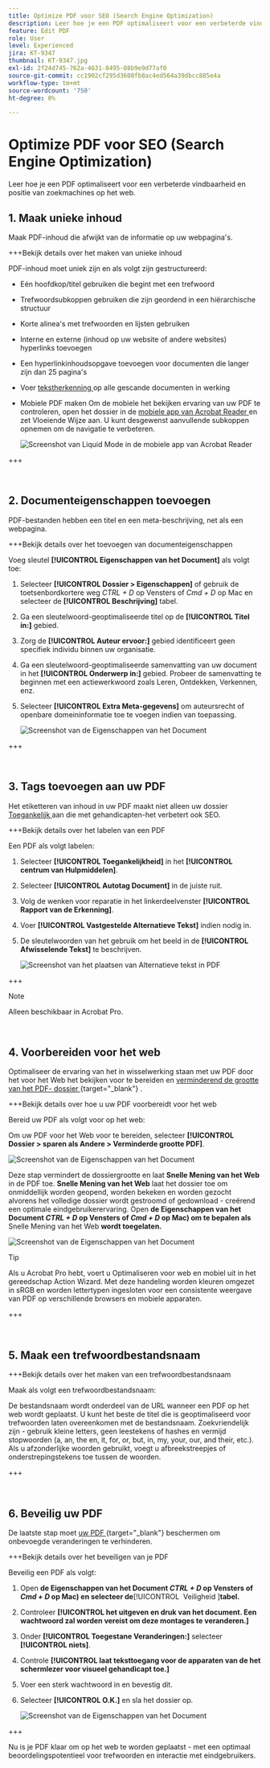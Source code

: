 ```yaml
---
title: Optimize PDF voor SEO (Search Engine Optimization)
description: Leer hoe je een PDF optimaliseert voor een verbeterde vindbaarheid en positie van zoekmachines op het web
feature: Edit PDF
role: User
level: Experienced
jira: KT-9347
thumbnail: KT-9347.jpg
exl-id: 2f24d745-762a-4631-8495-08b9e9d77af0
source-git-commit: cc1902cf295d3608fb8ac4ed564a39dbcc885e4a
workflow-type: tm+mt
source-wordcount: '750'
ht-degree: 0%

---
```


# Optimize PDF voor SEO (Search Engine Optimization)

Leer hoe je een PDF optimaliseert voor een verbeterde vindbaarheid en positie van zoekmachines op het web.

## 1. Maak unieke inhoud

Maak PDF-inhoud die afwijkt van de informatie op uw webpagina&#39;s.

+++Bekijk details over het maken van unieke inhoud

PDF-inhoud moet uniek zijn en als volgt zijn gestructureerd:

* Eén hoofdkop/titel gebruiken die begint met een trefwoord
* Trefwoordsubkoppen gebruiken die zijn geordend in een hiërarchische structuur
* Korte alinea&#39;s met trefwoorden en lijsten gebruiken
* Interne en externe (inhoud op uw website of andere websites) hyperlinks toevoegen
* Een hyperlinkinhoudsopgave toevoegen voor documenten die langer zijn dan 25 pagina&#39;s
* Voer [ tekstherkenning ](https://experienceleague.adobe.com/docs/document-cloud-learn/acrobat-learning/getting-started/scan-and-ocr.html?lang=nl-NL) op alle gescande documenten in werking
* Mobiele PDF maken
Om de mobiele het bekijken ervaring van uw PDF te controleren, open het dossier in de [ mobiele app van Acrobat Reader ](https://www.adobe.com/acrobat/mobile/acrobat-reader.html) en zet Vloeiende Wijze aan. U kunt desgewenst aanvullende subkoppen opnemen om de navigatie te verbeteren.

  ![ Screenshot van Liquid Mode in de mobiele app van Acrobat Reader ](../assets/optimizeseo1.png)

+++

<br>

## 2. Documenteigenschappen toevoegen

PDF-bestanden hebben een titel en een meta-beschrijving, net als een webpagina.

+++Bekijk details over het toevoegen van documenteigenschappen

Voeg sleutel **[!UICONTROL Eigenschappen van het Document]** als volgt toe:

1. Selecteer **[!UICONTROL Dossier > Eigenschappen]** of gebruik de toetsenbordkortere weg *CTRL + D* op Vensters of *Cmd + D* op Mac en selecteer de **[!UICONTROL Beschrijving]** tabel.
1. Ga een sleutelwoord-geoptimaliseerde titel op de **[!UICONTROL Titel in:]** gebied.
1. Zorg de **[!UICONTROL Auteur ervoor:]** gebied identificeert geen specifiek individu binnen uw organisatie.
1. Ga een sleutelwoord-geoptimaliseerde samenvatting van uw document in het **[!UICONTROL Onderwerp in:]** gebied.
Probeer de samenvatting te beginnen met een actiewerkwoord zoals Leren, Ontdekken, Verkennen, enz.
1. Selecteer **[!UICONTROL Extra Meta-gegevens]** om auteursrecht of openbare domeininformatie toe te voegen indien van toepassing.

   ![ Screenshot van de Eigenschappen van het Document ](../assets/optimizeseo2.png)

+++

<br>

## 3. Tags toevoegen aan uw PDF

Het etiketteren van inhoud in uw PDF maakt niet alleen uw dossier [ Toegankelijk ](https://experienceleague.adobe.com/docs/document-cloud-learn/acrobat-learning/advanced-tasks/accessibility.html?lang=nl-NL) aan die met gehandicapten-het verbetert ook SEO.

+++Bekijk details over het labelen van een PDF

Een PDF als volgt labelen:

1. Selecteer **[!UICONTROL Toegankelijkheid]** in het **[!UICONTROL centrum van Hulpmiddelen]**.
1. Selecteer **[!UICONTROL Autotag Document]** in de juiste ruit.
1. Volg de wenken voor reparatie in het linkerdeelvenster **[!UICONTROL Rapport van de Erkenning]**.
1. Voer **[!UICONTROL Vastgestelde Alternatieve Tekst]** indien nodig in.
1. De sleutelwoorden van het gebruik om het beeld in de **[!UICONTROL Afwisselende Tekst]** te beschrijven.

   ![ Screenshot van het plaatsen van Alternatieve tekst in PDF ](../assets/optimizeseo3.png)

+++

>[!NOTE]
>
>Alleen beschikbaar in Acrobat Pro.

<br>

## 4. Voorbereiden voor het web

Optimaliseer de ervaring van het in wisselwerking staan met uw PDF door het voor het Web het bekijken voor te bereiden en [ verminderend de grootte van het PDF- dossier ](https://www.adobe.com/nl/acrobat/online/compress-pdf.html){target="_blank"} .

+++Bekijk details over hoe u uw PDF voorbereidt voor het web

Bereid uw PDF als volgt voor op het web:

Om uw PDF voor het Web voor te bereiden, selecteer **[!UICONTROL Dossier > sparen als Andere > Verminderde grootte PDF]**.

![ Screenshot van de Eigenschappen van het Document ](../assets/optimizeseo4.png)

Deze stap vermindert de dossiergrootte en laat **Snelle Mening van het Web** in de PDF toe. **Snelle Mening van het Web** laat het dossier toe om onmiddellijk worden geopend, worden bekeken en worden gezocht alvorens het volledige dossier wordt gestroomd of gedownload - creërend een optimale eindgebruikerervaring. Open **de Eigenschappen van het Document *CTRL + D* op Vensters of *Cmd + D* op Mac) om te bepalen als** Snelle Mening van het Web **wordt toegelaten.**

![ Screenshot van de Eigenschappen van het Document ](../assets/optimizeseo5.png)

>[!TIP]
>
>Als u Acrobat Pro hebt, voert u Optimaliseren voor web en mobiel uit in het gereedschap Action Wizard. Met deze handeling worden kleuren omgezet in sRGB en worden lettertypen ingesloten voor een consistente weergave van PDF op verschillende browsers en mobiele apparaten.

+++

<br>

## 5. Maak een trefwoordbestandsnaam

+++Bekijk details over het maken van een trefwoordbestandsnaam

Maak als volgt een trefwoordbestandsnaam:

De bestandsnaam wordt onderdeel van de URL wanneer een PDF op het web wordt geplaatst. U kunt het beste de titel die is geoptimaliseerd voor trefwoorden laten overeenkomen met de bestandsnaam. Zoekvriendelijk zijn - gebruik kleine letters, geen leestekens of hashes en vermijd stopwoorden (a, an, the en, it, for, or, but, in, my, your, our, and their, etc.). Als u afzonderlijke woorden gebruikt, voegt u afbreekstreepjes of onderstrepingstekens toe tussen de woorden.

+++

<br>

## 6. Beveilig uw PDF

De laatste stap moet [ uw PDF ](https://www.adobe.com/nl/acrobat/online/password-protect-pdf.html){target="_blank"} beschermen  om onbevoegde veranderingen te verhinderen.

+++Bekijk details over het beveiligen van je PDF

Beveilig een PDF als volgt:

1. Open **de Eigenschappen van het Document *CTRL + D* op Vensters of *Cmd + D* op Mac) en selecteer de**&#x200B;[!UICONTROL &#x200B; Veiligheid &#x200B;]&#x200B;**tabel.**
1. Controleer **[!UICONTROL het uitgeven en druk van het document. Een wachtwoord zal worden vereist om deze montages te veranderen.]**
1. Onder **[!UICONTROL Toegestane Veranderingen:]** selecteer **[!UICONTROL niets]**.
1. Controle **[!UICONTROL laat teksttoegang voor de apparaten van de het schermlezer voor visueel gehandicapt toe.]**
1. Voer een sterk wachtwoord in en bevestig dit.
1. Selecteer **[!UICONTROL O.K.]** en sla het dossier op.

   ![ Screenshot van de Eigenschappen van het Document ](../assets/optimizeseo6.png)

+++

Nu is je PDF klaar om op het web te worden geplaatst - met een optimaal beoordelingspotentieel voor trefwoorden en interactie met eindgebruikers.
